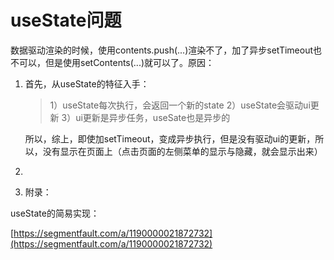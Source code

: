 # useState问题

数据驱动渲染的时候，使用contents.push(...)渲染不了，加了异步setTimeout也不可以，但是使用setContents(...)就可以了。原因：

1. 首先，从useState的特征入手：
    
    > 1）useState每次执行，会返回一个新的state
    2）useState会驱动ui更新
    3）ui更新是异步任务，useSate也是异步的
    > 
    
    所以，综上，即使加setTimeout，变成异步执行，但是没有驱动ui的更新，所以，没有显示在页面上（点击页面的左侧菜单的显示与隐藏，就会显示出来）
    
2. 

0. 附录：

useState的简易实现：

[https://segmentfault.com/a/1190000021872732](https://segmentfault.com/a/1190000021872732)